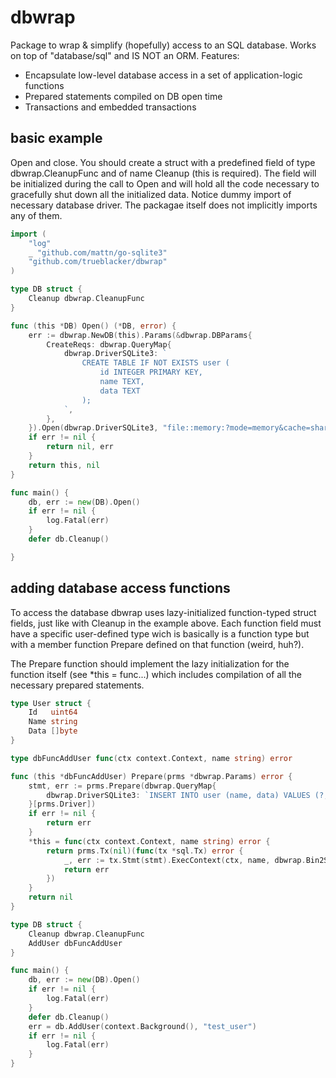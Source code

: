 # dbwrap

Package to wrap & simplify (hopefully) access to an SQL database. Works on top of "database/sql" and IS NOT an ORM.
Features:

* Encapsulate low-level database access in a set of application-logic functions
* Prepared statements compiled on DB open time
* Transactions and embedded transactions

## basic example

Open and close. You should create a struct with a predefined field of type dbwrap.CleanupFunc and of name Cleanup (this is required). The field will be initialized during the call to Open and will hold all the code necessary to gracefully shut down all the initialized data. Notice dummy import of necessary database driver. The packagae itself does not implicitly imports any of them.

```go
import (
	"log"
	_ "github.com/mattn/go-sqlite3"
	"github.com/trueblacker/dbwrap"
)

type DB struct {
	Cleanup dbwrap.CleanupFunc
}

func (this *DB) Open() (*DB, error) {
	err := dbwrap.NewDB(this).Params(&dbwrap.DBParams{
		CreateReqs: dbwrap.QueryMap{
			dbwrap.DriverSQLite3: `
				CREATE TABLE IF NOT EXISTS user (
					id INTEGER PRIMARY KEY,
					name TEXT,
					data TEXT
				);
			`,
		},
	}).Open(dbwrap.DriverSQLite3, "file::memory:?mode=memory&cache=shared")
	if err != nil {
		return nil, err
	}
	return this, nil
}

func main() {
	db, err := new(DB).Open()
	if err != nil {
		log.Fatal(err)
	}
	defer db.Cleanup()

}
```

## adding database access functions

To access the database dbwrap uses lazy-initialized function-typed struct fields, just like with Cleanup in the example above.
Each function field must have a specific user-defined type wich is basically is a function type but with a member function Prepare defined on that function (weird, huh?).

The Prepare function should implement the lazy initialization for the function itself (see *this = func...) which includes compilation of all the necessary prepared statements.

```go
type User struct {
	Id   uint64
	Name string
	Data []byte
}

type dbFuncAddUser func(ctx context.Context, name string) error

func (this *dbFuncAddUser) Prepare(prms *dbwrap.Params) error {
	stmt, err := prms.Prepare(dbwrap.QueryMap{
		dbwrap.DriverSQLite3: `INSERT INTO user (name, data) VALUES (?, ?)`,
	}[prms.Driver])
	if err != nil {
		return err
	}
	*this = func(ctx context.Context, name string) error {
		return prms.Tx(nil)(func(tx *sql.Tx) error {
			_, err := tx.Stmt(stmt).ExecContext(ctx, name, dbwrap.Bin2Str([]byte("test")))
			return err
		})
	}
	return nil
}

type DB struct {
	Cleanup dbwrap.CleanupFunc
	AddUser dbFuncAddUser
}

func main() {
	db, err := new(DB).Open()
	if err != nil {
		log.Fatal(err)
	}
	defer db.Cleanup()
	err = db.AddUser(context.Background(), "test_user")
	if err != nil {
		log.Fatal(err)
	}
}
```
